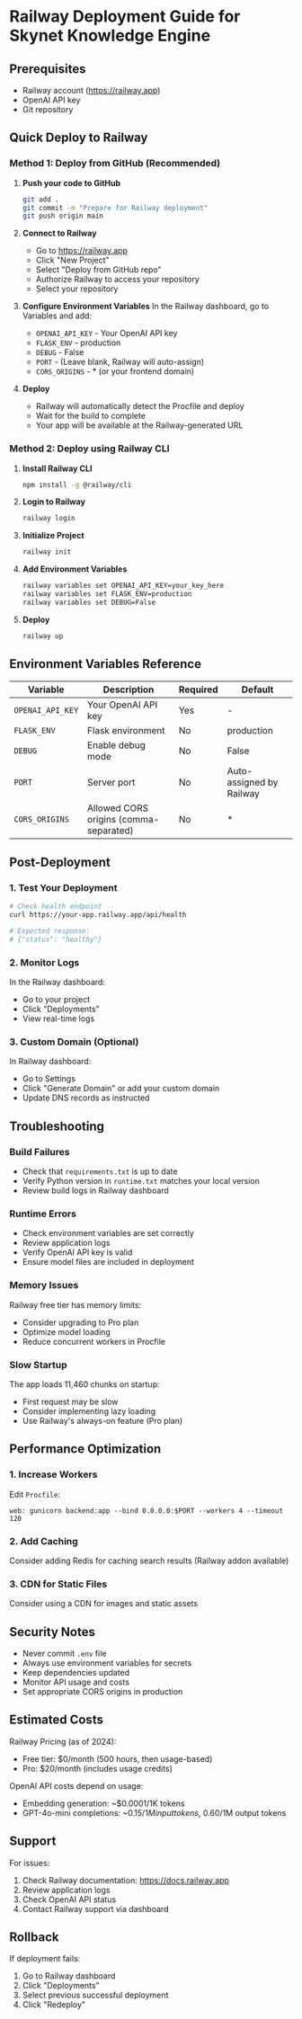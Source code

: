 # Railway Deployment Guide for Skynet Knowledge Engine

## Prerequisites
- Railway account (https://railway.app)
- OpenAI API key
- Git repository

## Quick Deploy to Railway

### Method 1: Deploy from GitHub (Recommended)

1. **Push your code to GitHub**
   ```bash
   git add .
   git commit -m "Prepare for Railway deployment"
   git push origin main
   ```

2. **Connect to Railway**
   - Go to https://railway.app
   - Click "New Project"
   - Select "Deploy from GitHub repo"
   - Authorize Railway to access your repository
   - Select your repository

3. **Configure Environment Variables**
   In the Railway dashboard, go to Variables and add:
   - `OPENAI_API_KEY` - Your OpenAI API key
   - `FLASK_ENV` - production
   - `DEBUG` - False
   - `PORT` - (Leave blank, Railway will auto-assign)
   - `CORS_ORIGINS` - * (or your frontend domain)

4. **Deploy**
   - Railway will automatically detect the Procfile and deploy
   - Wait for the build to complete
   - Your app will be available at the Railway-generated URL

### Method 2: Deploy using Railway CLI

1. **Install Railway CLI**
   ```bash
   npm install -g @railway/cli
   ```

2. **Login to Railway**
   ```bash
   railway login
   ```

3. **Initialize Project**
   ```bash
   railway init
   ```

4. **Add Environment Variables**
   ```bash
   railway variables set OPENAI_API_KEY=your_key_here
   railway variables set FLASK_ENV=production
   railway variables set DEBUG=False
   ```

5. **Deploy**
   ```bash
   railway up
   ```

## Environment Variables Reference

| Variable | Description | Required | Default |
|----------|-------------|----------|---------|
| `OPENAI_API_KEY` | Your OpenAI API key | Yes | - |
| `FLASK_ENV` | Flask environment | No | production |
| `DEBUG` | Enable debug mode | No | False |
| `PORT` | Server port | No | Auto-assigned by Railway |
| `CORS_ORIGINS` | Allowed CORS origins (comma-separated) | No | * |

## Post-Deployment

### 1. Test Your Deployment
```bash
# Check health endpoint
curl https://your-app.railway.app/api/health

# Expected response:
# {"status": "healthy"}
```

### 2. Monitor Logs
In the Railway dashboard:
- Go to your project
- Click "Deployments"
- View real-time logs

### 3. Custom Domain (Optional)
In Railway dashboard:
- Go to Settings
- Click "Generate Domain" or add your custom domain
- Update DNS records as instructed

## Troubleshooting

### Build Failures
- Check that `requirements.txt` is up to date
- Verify Python version in `runtime.txt` matches your local version
- Review build logs in Railway dashboard

### Runtime Errors
- Check environment variables are set correctly
- Review application logs
- Verify OpenAI API key is valid
- Ensure model files are included in deployment

### Memory Issues
Railway free tier has memory limits:
- Consider upgrading to Pro plan
- Optimize model loading
- Reduce concurrent workers in Procfile

### Slow Startup
The app loads 11,460 chunks on startup:
- First request may be slow
- Consider implementing lazy loading
- Use Railway's always-on feature (Pro plan)

## Performance Optimization

### 1. Increase Workers
Edit `Procfile`:
```
web: gunicorn backend:app --bind 0.0.0.0:$PORT --workers 4 --timeout 120
```

### 2. Add Caching
Consider adding Redis for caching search results (Railway addon available)

### 3. CDN for Static Files
Consider using a CDN for images and static assets

## Security Notes

- Never commit `.env` file
- Always use environment variables for secrets
- Keep dependencies updated
- Monitor API usage and costs
- Set appropriate CORS origins in production

## Estimated Costs

Railway Pricing (as of 2024):
- Free tier: $0/month (500 hours, then usage-based)
- Pro: $20/month (includes usage credits)

OpenAI API costs depend on usage:
- Embedding generation: ~$0.0001/1K tokens
- GPT-4o-mini completions: ~$0.15/1M input tokens, ~$0.60/1M output tokens

## Support

For issues:
1. Check Railway documentation: https://docs.railway.app
2. Review application logs
3. Check OpenAI API status
4. Contact Railway support via dashboard

## Rollback

If deployment fails:
1. Go to Railway dashboard
2. Click "Deployments"
3. Select previous successful deployment
4. Click "Redeploy"
